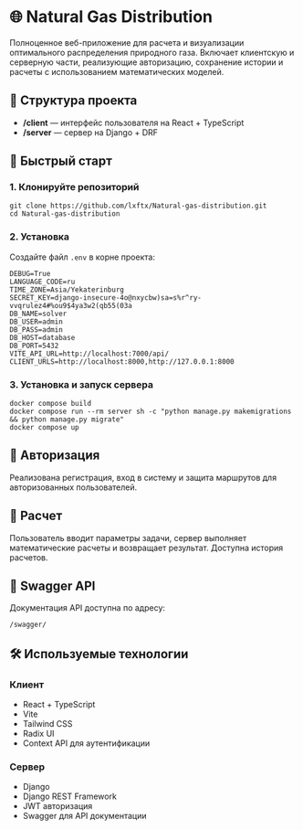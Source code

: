 <h1>🌐 Natural Gas Distribution</h1>
<p>Полноценное веб-приложение для расчета и визуализации оптимального распределения природного газа. Включает клиентскую и серверную части, реализующие авторизацию, сохранение истории и расчеты с использованием математических моделей.</p>
<h2>📁 Структура проекта</h2>
<ul>
   <li><strong>/client</strong> — интерфейс пользователя на React + TypeScript</li>
   <li><strong>/server</strong> — сервер на Django + DRF</li>
</ul>
<h2>🚀 Быстрый старт</h2>
<h3>1. Клонируйте репозиторий</h3>
<pre><code>git clone https://github.com/lxftx/Natural-gas-distribution.git
cd Natural-gas-distribution</code></pre>
<h3>2. Установка</h3>
<p>Создайте файл <code>.env</code> в корне проекта:</p>
<pre><code>DEBUG=True
LANGUAGE_CODE=ru
TIME_ZONE=Asia/Yekaterinburg
SECRET_KEY=django-insecure-4o@nxycbw)sa=s%r^ry-vvqrulez4#%ou9$4ya3w2(qb55(03a
DB_NAME=solver
DB_USER=admin
DB_PASS=admin
DB_HOST=database
DB_PORT=5432
VITE_API_URL=http://localhost:7000/api/
CLIENT_URLS=http://localhost:8000,http://127.0.0.1:8000</code></pre>
<h3>3. Установка и запуск сервера</h3>
<pre><code>docker compose build
docker compose run --rm server sh -c "python manage.py makemigrations && python manage.py migrate"
docker compose up</code></pre>
<h2>🔑 Авторизация</h2>
<p>Реализована регистрация, вход в систему и защита маршрутов для авторизованных пользователей.</p>
<h2>🧮 Расчет</h2>
<p>Пользователь вводит параметры задачи, сервер выполняет математические расчеты и возвращает результат. Доступна история расчетов.</p>
<h2>📘 Swagger API</h2>
<p>Документация API доступна по адресу:</p>
<pre><code>/swagger/</code></pre>
<h2>🛠️ Используемые технологии</h2>
<h3>Клиент</h3>
<ul>
   <li>React + TypeScript</li>
   <li>Vite</li>
   <li>Tailwind CSS</li>
   <li>Radix UI</li>
   <li>Context API для аутентификации</li>
</ul>
<h3>Сервер</h3>
<ul>
   <li>Django</li>
   <li>Django REST Framework</li>
   <li>JWT авторизация</li>
   <li>Swagger для API документации</li>
</ul>